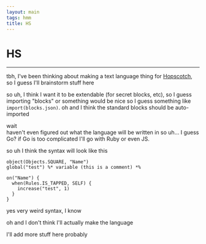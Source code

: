 ```yaml
---
layout: main
tags: hmm
title: HS
---
```


# HS

___

tbh, I've been thinking about making a text language thing for [Hopscotch](https://gethopscotch.com), so I guess I'll brainstorm stuff here

so uh, I think I want it to be extendable (for secret blocks, etc), so I guess importing "blocks" or something would be nice so I guess something like `import(blocks.json)`. oh and I think the standard blocks should be auto-imported

wait  
haven't even figured out what the language will be written in so uh... I guess Go? if Go is too complicated I'll go with Ruby or even JS.

so uh I think the syntax will look like this

```
object(Objects.SQUARE, "Name")
global("test") %* variable (this is a comment) *%

on("Name") {
  when(Rules.IS_TAPPED, SELF) {
    increase("test", 1)
  }
}
```

yes very weird syntax, I know

oh and I don't think I'll actually make the language

I'll add more stuff here probably